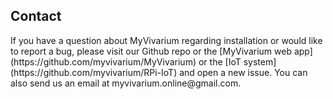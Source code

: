 <h2>Contact</h2>
<p>If you have a question about MyVivarium regarding installation or would like to report a bug, please visit our Github repo or the [MyVivarium web app](https://github.com/myvivarium/MyVivarium) or the [IoT system](https://github.com/myvivarium/RPi-IoT) and open a new issue. You can also send us an email at myvivarium.online@gmail.com.</p>